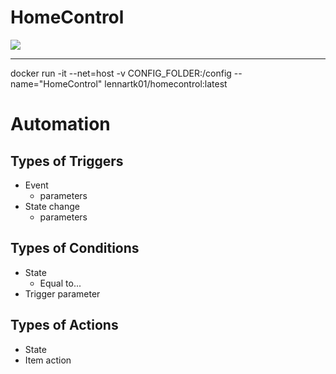 # HomeControl
[![](https://readthedocs.org/projects/homecontrol/badge/?version=latest&style=flat)](https://homecontrol.readthedocs.io/en/latest/)

--- 

docker run -it --net=host -v CONFIG_FOLDER:/config --name="HomeControl" lennartk01/homecontrol:latest


# Automation

## Types of Triggers

- Event
  - parameters
- State change
  - parameters

## Types of Conditions

- State
  - Equal to...
- Trigger parameter

## Types of Actions

- State
- Item action